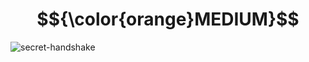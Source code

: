 # $${\color{orange}MEDIUM}$$
![secret-handshake](https://user-images.githubusercontent.com/65892342/232682326-1a8aed47-7a00-4930-a123-83bb2af234be.svg)
